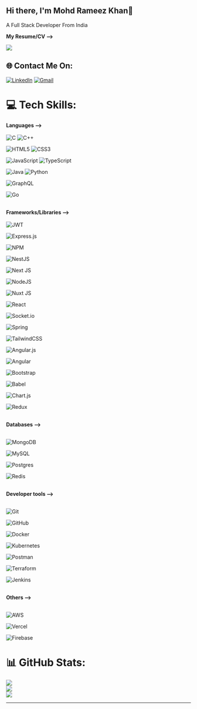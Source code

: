 ## Hi there, I'm Mohd Rameez Khan👋
A Full Stack Developer From India

<b>My Resume/CV --> </b>

[![](https://visitcount.itsvg.in/api?id=Rkhan2026&icon=0&color=1)](https://visitcount.itsvg.in)</br>

## 🌐 Contact Me On:
[![LinkedIn](https://img.shields.io/badge/LinkedIn-0A66C2.svg?style=for-the-badge&logo=LinkedIn&logoColor=white)](https://linkedin.com/in/mohd-rameez-khan-6934a5226) 
[![Gmail](https://img.shields.io/badge/Gmail-D14836?style=for-the-badge&logo=gmail&logoColor=white)](mailto:zkhan2026@gmail.com)

# 💻 Tech Skills:
<b>Languages --></b><br><br>
![C](https://img.shields.io/badge/c-%2300599C.svg?style=for-the-badge&logo=c&logoColor=white)
![C++](https://img.shields.io/badge/c++-%2300599C.svg?style=for-the-badge&logo=c%2B%2B&logoColor=white)

![HTML5](https://img.shields.io/badge/html5-%23E34F26.svg?style=for-the-badge&logo=html5&logoColor=white) 
![CSS3](https://img.shields.io/badge/css3-%231572B6.svg?style=for-the-badge&logo=css3&logoColor=white)

![JavaScript](https://img.shields.io/badge/javascript-%23323330.svg?style=for-the-badge&logo=javascript&logoColor=%23F7DF1E) 
![TypeScript](https://img.shields.io/badge/typescript-%23007ACC.svg?style=for-the-badge&logo=typescript&logoColor=white) 

![Java](https://img.shields.io/badge/java-%23ED8B00.svg?style=for-the-badge&logo=openjdk&logoColor=white) 
![Python](https://img.shields.io/badge/python-3670A0?style=for-the-badge&logo=python&logoColor=ffdd54) 

![GraphQL](https://img.shields.io/badge/-GraphQL-E10098?style=for-the-badge&logo=graphql&logoColor=white) 

![Go](https://img.shields.io/badge/go-%2300ADD8.svg?style=for-the-badge&logo=go&logoColor=white) 


<br><b>Frameworks/Libraries --></b><br><br>
![JWT](https://img.shields.io/badge/JWT-black?style=for-the-badge&logo=JSON%20web%20tokens)

![Express.js](https://img.shields.io/badge/express.js-%23404d59.svg?style=for-the-badge&logo=express&logoColor=%2361DAFB) 

![NPM](https://img.shields.io/badge/NPM-%23CB3837.svg?style=for-the-badge&logo=npm&logoColor=white) 

![NestJS](https://img.shields.io/badge/nestjs-%23E0234E.svg?style=for-the-badge&logo=nestjs&logoColor=white) 

![Next JS](https://img.shields.io/badge/Next-black?style=for-the-badge&logo=next.js&logoColor=white) 

![NodeJS](https://img.shields.io/badge/node.js-6DA55F?style=for-the-badge&logo=node.js&logoColor=white) 

![Nuxt JS](https://img.shields.io/badge/Nuxt-002E3B?style=for-the-badge&logo=nuxt.js&logoColor=#00DC82) 

![React](https://img.shields.io/badge/react-%2320232a.svg?style=for-the-badge&logo=react&logoColor=%2361DAFB) 

![Socket.io](https://img.shields.io/badge/Socket.io-black?style=for-the-badge&logo=socket.io&badgeColor=010101) 

![Spring](https://img.shields.io/badge/spring-%236DB33F.svg?style=for-the-badge&logo=spring&logoColor=white) 

![TailwindCSS](https://img.shields.io/badge/tailwindcss-%2338B2AC.svg?style=for-the-badge&logo=tailwind-css&logoColor=white) 

![Angular.js](https://img.shields.io/badge/angular.js-%23E23237.svg?style=for-the-badge&logo=angularjs&logoColor=white) 

![Angular](https://img.shields.io/badge/angular-%23DD0031.svg?style=for-the-badge&logo=angular&logoColor=white) 

![Bootstrap](https://img.shields.io/badge/bootstrap-%238511FA.svg?style=for-the-badge&logo=bootstrap&logoColor=white) 

![Babel](https://img.shields.io/badge/Babel-F9DC3e?style=for-the-badge&logo=babel&logoColor=black) 

![Chart.js](https://img.shields.io/badge/chart.js-F5788D.svg?style=for-the-badge&logo=chart.js&logoColor=white) 

![Redux](https://img.shields.io/badge/redux-%23593d88.svg?style=for-the-badge&logo=redux&logoColor=white) 


<br><b>Databases --></b><br><br>

![MongoDB](https://img.shields.io/badge/MongoDB-%234ea94b.svg?style=for-the-badge&logo=mongodb&logoColor=white) 

![MySQL](https://img.shields.io/badge/mysql-4479A1.svg?style=for-the-badge&logo=mysql&logoColor=white) 

![Postgres](https://img.shields.io/badge/postgres-%23316192.svg?style=for-the-badge&logo=postgresql&logoColor=white) 

![Redis](https://img.shields.io/badge/redis-%23DD0031.svg?style=for-the-badge&logo=redis&logoColor=white) 


<br><b>Developer tools --></b><br><br>

![Git](https://img.shields.io/badge/git-%23F05033.svg?style=for-the-badge&logo=git&logoColor=white) 

![GitHub](https://img.shields.io/badge/github-%23121011.svg?style=for-the-badge&logo=github&logoColor=white) 

![Docker](https://img.shields.io/badge/docker-%230db7ed.svg?style=for-the-badge&logo=docker&logoColor=white) 

![Kubernetes](https://img.shields.io/badge/kubernetes-%23326ce5.svg?style=for-the-badge&logo=kubernetes&logoColor=white) 

![Postman](https://img.shields.io/badge/Postman-FF6C37?style=for-the-badge&logo=postman&logoColor=white) 

![Terraform](https://img.shields.io/badge/terraform-%235835CC.svg?style=for-the-badge&logo=terraform&logoColor=white) 

![Jenkins](https://img.shields.io/badge/jenkins-%232C5263.svg?style=for-the-badge&logo=jenkins&logoColor=white) 


<br><b>Others --></b><br><br>

![AWS](https://img.shields.io/badge/AWS-%23FF9900.svg?style=for-the-badge&logo=amazon-aws&logoColor=white) 

![Vercel](https://img.shields.io/badge/vercel-%23000000.svg?style=for-the-badge&logo=vercel&logoColor=white) 

![Firebase](https://img.shields.io/badge/firebase-a08021?style=for-the-badge&logo=firebase&logoColor=ffcd34)

# 📊 GitHub Stats:
![](https://github-readme-stats.vercel.app/api?username=Rkhan2026&theme=default&hide_border=false&include_all_commits=true&count_private=false)<br/>
![](https://github-readme-streak-stats.herokuapp.com/?user=Rkhan2026&theme=default&hide_border=false)<br/>
![](https://github-readme-stats.vercel.app/api/top-langs/?username=Rkhan2026&theme=default&hide_border=false&include_all_commits=true&count_private=false&layout=compact)

---
